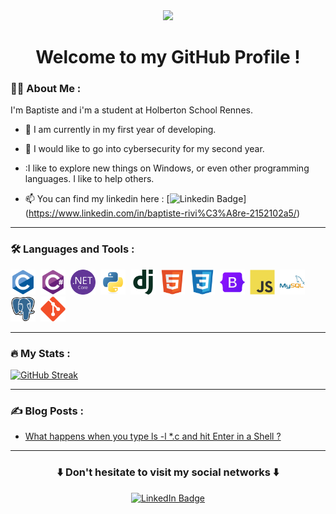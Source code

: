 <div id="header" align="center">
  <img src="https://media.giphy.com/media/v1.Y2lkPTc5MGI3NjExZG5odDYxcDVjbDNtbnRzanNsMmJpM2NhcmJ4MWU2NGtwMjRuczYzYiZlcD12MV9naWZzX3NlYXJjaCZjdD1n/26tn33aiTi1jkl6H6/giphy.gif" width="500px"/>
</div>

<h1 align="center"> 
  Welcome to my GitHub Profile !
</h1>

### :man_technologist: About Me :
I'm Baptiste and i'm a student at Holberton School Rennes. 

- :closed_book: I am currently in my first year of developing.

- :dart: I would like to go into cybersecurity for my second year.

- :I like to explore new things on Windows, or even other programming languages. I like to help others.

- :mailbox: You can find my linkedin here : [![Linkedin Badge](https://img.shields.io/badge/LinkedIn-blue?style=for-the-badge&logo=linkedin&logoColor=white)] (https://www.linkedin.com/in/baptiste-rivi%C3%A8re-2152102a5/)

***

### :hammer_and_wrench: Languages and Tools :

<div>
  <img src="https://raw.githubusercontent.com/devicons/devicon/1119b9f84c0290e0f0b38982099a2bd027a48bf1/icons/c/c-original.svg" title="C" alt="Java" width="40" height="40"/>&nbsp;
  <img src="https://raw.githubusercontent.com/devicons/devicon/1119b9f84c0290e0f0b38982099a2bd027a48bf1/icons/csharp/csharp-original.svg" title="Csharp" alt="Csharp" width="40" height="40"/>&nbsp;
  <img src="https://raw.githubusercontent.com/devicons/devicon/1119b9f84c0290e0f0b38982099a2bd027a48bf1/icons/dotnetcore/dotnetcore-original.svg" title="Dotnet" alt="Dotnet" width="40" height="40"/>&nbsp;
  <img src="https://raw.githubusercontent.com/devicons/devicon/1119b9f84c0290e0f0b38982099a2bd027a48bf1/icons/python/python-original.svg" title="Python"  alt="Python" width="40" height="40"/>&nbsp;
  <img src="https://raw.githubusercontent.com/devicons/devicon/1119b9f84c0290e0f0b38982099a2bd027a48bf1/icons/django/django-plain.svg" title="Django" alt="Django" width="40" height="40"/>&nbsp;
  <img src="https://raw.githubusercontent.com/devicons/devicon/1119b9f84c0290e0f0b38982099a2bd027a48bf1/icons/html5/html5-original.svg" title="HTML5" alt="HTML" width="40" height="40"/>&nbsp;
  <img src="https://raw.githubusercontent.com/devicons/devicon/1119b9f84c0290e0f0b38982099a2bd027a48bf1/icons/css3/css3-original.svg" title="CSS3" alt="CSS" width="40" height="40"/>&nbsp;
  <img src="https://raw.githubusercontent.com/devicons/devicon/1119b9f84c0290e0f0b38982099a2bd027a48bf1/icons/bootstrap/bootstrap-original.svg" title="Bootstrap" alt="Bootstrap" width="40" height="40"/>&nbsp;
  <img src="https://github.com/devicons/devicon/blob/master/icons/javascript/javascript-original.svg" title="JavaScript" alt="JavaScript" width="40" height="40"/>&nbsp;
  <img src="https://github.com/devicons/devicon/blob/master/icons/mysql/mysql-original-wordmark.svg" title="MySQL"  alt="MySQL" width="40" height="40"/>&nbsp;
  <img src="https://raw.githubusercontent.com/devicons/devicon/1119b9f84c0290e0f0b38982099a2bd027a48bf1/icons/postgresql/postgresql-original.svg" title="PostgreSQL"  alt="PostgreSQL" width="40" height="40"/>&nbsp;
  <img src="https://raw.githubusercontent.com/devicons/devicon/1119b9f84c0290e0f0b38982099a2bd027a48bf1/icons/git/git-original.svg"  title="GIT" alt="GIT" width="40" height="40"/>&nbsp;
</div>

***

### :fire: My Stats :
<div>
  
  [![GitHub Streak](https://github-readme-streak-stats.herokuapp.com?user=batrivieredev&theme=dracula&hide_border=)](https://git.io/streak-stats)
  
</div>

***

### :writing_hand: Blog Posts :

- <a href="https://medium.com/@axel.gore35/what-happens-when-you-type-ls-l-c-and-hit-enter-in-a-shell-eaace96fe598">What happens when you type ls -l *.c and hit Enter in a Shell ?</a>

***

<h3 align="center">
  ⬇️ Don't hesitate to visit my social networks ⬇️
 </h3>
 
 <div id="badges" align="center">
  <a href="https://www.linkedin.com/in/baptiste-rivi%C3%A8re-2152102a5/">
    <img src="https://img.shields.io/badge/LinkedIn-blue?style=for-the-badge&logo=linkedin&logoColor=white" alt="LinkedIn Badge"/>
   </a>
</div>
